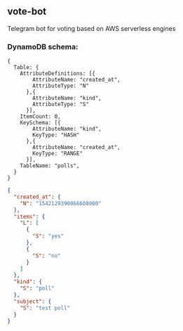 vote-bot
---

Telegram bot for voting based on AWS serverless engines

### DynamoDB schema:
```
{
  Table: {
    AttributeDefinitions: [{
        AttributeName: "created_at",
        AttributeType: "N"
      },{
        AttributeName: "kind",
        AttributeType: "S"
      }],
    ItemCount: 0,
    KeySchema: [{
        AttributeName: "kind",
        KeyType: "HASH"
      },{
        AttributeName: "created_at",
        KeyType: "RANGE"
      }],
    TableName: "polls",
  }
}
```

```json
{
  "created_at": {
    "N": "1542129390866608000"
  },
  "items": {
    "L": [
      {
        "S": "yes"
      },
      {
        "S": "no"
      }
    ]
  },
  "kind": {
    "S": "poll"
  },
  "subject": {
    "S": "test poll"
  }
}
```